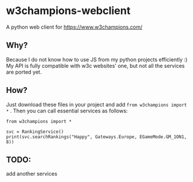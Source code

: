 # w3champions-webclient
A python web client for https://www.w3champions.com/

## Why?
Because I do not know how to use JS from my python projects efficiently :)
My API is fully compatible with w3c websites' one, but not all the services are ported yet.

## How?
Just download these files in your project and add `from w3champions import *` .
Then you can call essential services as follows: 
```
from w3champions import *

svc = RankingService()
print(svc.searchRankings("Happy", Gateways.Europe, EGameMode.GM_1ON1, 8))
```

## TODO:
add another services

